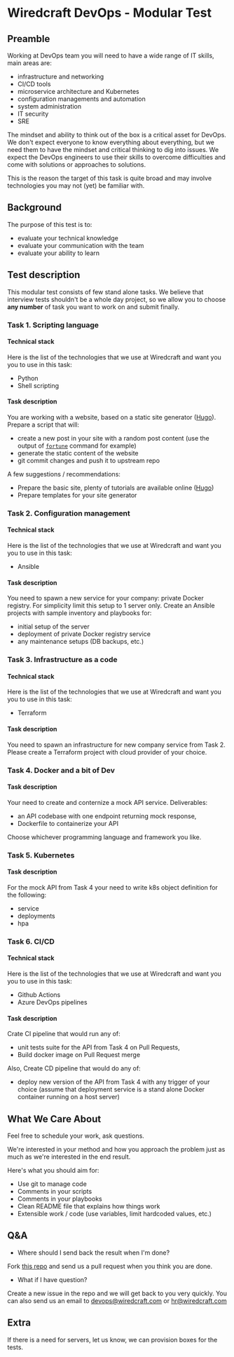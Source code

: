 # Wiredcraft DevOps - Modular Test

## Preamble
Working at DevOps team you will need to have a wide range of IT skills, main areas are:
- infrastructure and networking
- CI/CD tools
- microservice architecture and Kubernetes
- configuration managements and automation
- system administration
- IT security
- SRE

The mindset and ability to think out of the box is a critical asset for DevOps. We don't expect everyone to know everything about everything, but we need them to have the mindset and critical thinking to dig into issues. We expect the DevOps engineers to use their skills to overcome difficulties and come with solutions or approaches to solutions.

This is the reason the target of this task is quite broad and may involve technologies you may not (yet) be familiar with.

## Background 

The purpose of this test is to:
- evaluate your technical knowledge
- evaluate your communication with the team
- evaluate your ability to learn


## Test description

This modular test consists of few stand alone tasks. We believe that interview tests shouldn't be a whole day project, so we allow you to choose **any number** of task you want to work on and submit finally.

### Task 1. Scripting language

#### Technical stack
Here is the list of the technologies that we use at Wiredcraft and want you you to use in this task:
- Python
- Shell scripting

#### Task description
You are working with a website, based on a static site generator ([Hugo](https://gohugo.io/)). Prepare a script that will:
- create a new post in your site with a random post content (use the output of [`fortune`](http://manpages.ubuntu.com/manpages/xenial/man6/fortune.6.html) command for example)
- generate the static content of the website
- git commit changes and push it to upstream repo

A few suggestions / recommendations:
- Prepare the basic site, plenty of tutorials are available online ([Hugo](https://gohugo.io))
- Prepare templates for your site generator

### Task 2. Configuration management

#### Technical stack
Here is the list of the technologies that we use at Wiredcraft and want you you to use in this task:
- Ansible

#### Task description
You need to spawn a new service for your company: private Docker registry. For simplicity limit this setup to 1 server only. Create an Ansible projects with sample inventory and playbooks for:
- initial setup of the server
- deployment of private Docker registry service
- any maintenance setups (DB backups, etc.)

### Task 3. Infrastructure as a code 

#### Technical stack
Here is the list of the technologies that we use at Wiredcraft and want you you to use in this task:
- Terraform

#### Task description
You need to spawn an infrastructure for new company service from Task 2. Please create a Terraform project with cloud provider of your choice.

### Task 4. Docker and a bit of Dev
#### Task description
Your need to create and conternize a mock API service. Deliverables:
- an API codebase with one endpoint returning mock response,
- Dockerfile to containerize your API

Choose whichever programming language and framework you like.

### Task 5. Kubernetes 
#### Task description
For the mock API from Task 4 your need to write k8s object definition for the following:
- service
- deployments
- hpa

### Task 6. CI/CD

#### Technical stack
Here is the list of the technologies that we use at Wiredcraft and want you you to use in this task:
- Github Actions
- Azure DevOps pipelines

#### Task description
Crate CI pipeline that would run any of:
- unit tests suite for the API from Task 4 on Pull Requests,
- Build docker image on Pull Request merge 

Also, Create CD pipeline that would do any of:
- deploy new version of the API from Task 4 with any trigger of your choice (assume that deployment service is a stand alone Docker container running on a host server)

## What We Care About

Feel free to schedule your work, ask questions.

We're interested in your method and how you approach the problem just as much as we're interested in the end result.

Here's what you should aim for:

- Use git to manage code
- Comments in your scripts
- Comments in your playbooks
- Clean README file that explains how things work
- Extensible work / code (use variables, limit hardcoded values, etc.)

## Q&A

- Where should I send back the result when I'm done?

Fork [this repo](https://github.com/Wiredcraft/test-devops)  and send us a pull request when you think you are done.

- What if I have question?

Create a new issue in the repo and we will get back to you very quickly. You can also send us an email to devops@wiredcraft.com or hr@wiredcraft.com 
## Extra

If there is a need for servers, let us know, we can provision boxes for the tests.
